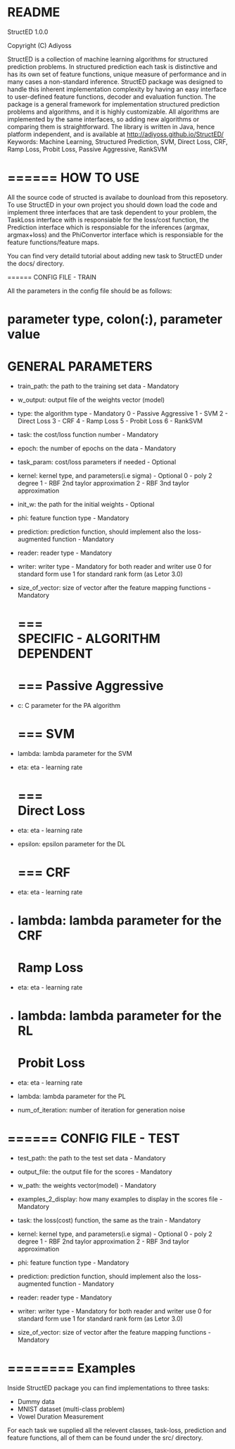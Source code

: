 README
======

StructED 1.0.0

Copyright (C) Adiyoss

StructED is a collection of machine learning algorithms for structured prediction problems. In structured prediction each task is distinctive and has its own set of feature functions, unique measure of performance and in many cases a non-standard inference. StructED package was designed to handle this inherent implementation complexity by having an easy interface to user-defined feature functions, decoder and evaluation function. The package is a general framework for implementation structured prediction problems and algorithms, and it is highly customizable. All algorithms are implemented by the same interfaces, so adding new algorithms or comparing them is straightforward. The library is written in Java, hence platform independent, and is available at http://adiyoss.github.io/StructED/ 
Keywords: Machine Learning, Structured Prediction, SVM, Direct Loss, CRF, Ramp Loss, Probit Loss, Passive Aggressive, RankSVM

======
HOW TO USE
======
All the source code of structed is availabe to dounload from this reposetory. To use StructED in your own project you should down load the code and implement three interfaces that are task dependent to your problem, the TaskLoss interface with is responsiable for the loss/cost function, the Prediction interface which is responsiable for the inferences (argmax, argmax+loss) and the PhiConvertor interface which is responsiable for the feature functions/feature maps.

You can find very detaild tutorial about adding new task to StructED under the docs/ directory.

======
CONFIG FILE - TRAIN

All the parameters in the config file should be as follows: 

parameter type, colon(:), parameter value
===
GENERAL PARAMETERS
===
	
 - train_path:							 the path to the training set data - Mandatory 
 - w_output:							 output file of the weights vector (model)	

 - type:							 the algorithm type - Mandatory
 								 0 - Passive Aggressive
								 1 - SVM
								 2 - Direct Loss
								 3 - CRF
								 4 - Ramp Loss
								 5 - Probit Loss
								 6 - RankSVM 
								
 - task:							 the cost/loss function number - Mandatory
 
 - epoch:							 the number of epochs on the data - Mandatory
 
 - task_param:							 cost/loss parameters if needed - Optional
 
 - kernel:							 kernel type, and parameters(i.e sigma) - Optional
 								 0 - poly 2 degree
								 1 - RBF 2nd taylor approximation
								 2 - RBF 3nd taylor approximation	
								
 - init_w:							 the path for the initial weights - Optional
 
 - phi:								 feature function type - Mandatory
 
 - prediction:							 prediction function, should implement also the loss-augmented function - Mandatory
 
 - reader:							 reader type - Mandatory
 - writer:							 writer type - Mandatory
 								 for both reader and writer
								 use 0 for standard form
								 use 1 for standard rank form (as Letor 3.0)
 
 - size_of_vector:						 size of vector after the feature mapping functions - Mandatory

	=== 	
	SPECIFIC - ALGORITHM DEPENDENT
	===
	
	===
	Passive Aggressive
	===
 - c: 				 C parameter for the PA algorithm				

	===
	SVM
	===
 - lambda:				 lambda parameter for the SVM						
 - eta:				 	eta - learning rate
			    
	===					  
	Direct Loss
	===
 - eta:				 eta - learning rate
 - epsilon:			 epsilon parameter for the DL	   
						  
	===
	CRF	
	===
 - eta:				 	eta - learning rate
 - lambda:				 lambda parameter for the CRF				  			
 	===
	Ramp Loss	
	===
 - eta:				 eta - learning rate
 - lambda:				 lambda parameter for the RL				  			
 	===
	Probit Loss
	===
 - eta:				 eta - learning rate
 - lambda:				 lambda parameter for the PL	
 - num_of_iteration:		 number of iteration for generation noise			  


======
CONFIG FILE - TEST
======

 - test_path:							 the path to the test set data - Mandatory 

 - output_file:							 the output file for the scores - Mandatory 

 - w_path:								 the weights vector(model) - Mandatory 

 - examples_2_display:						 how many examples to display in the scores file - Mandatory

 - task:								 the loss(cost) function, the same as the train - Mandatory

 - kernel:								 kernel type, and parameters(i.e sigma) - Optional
 								 0 - poly 2 degree
								 1 - RBF 2nd taylor approximation
								 2 - RBF 3nd taylor approximation
	
 - phi:								 feature function type - Mandatory

 - prediction:							 prediction function, should implement also the loss-augmented function - Mandatory

 - reader:								 reader type - Mandatory
 - writer:								 writer type - Mandatory
 								 for both reader and writer
								 use 0 for standard form
								 use 1 for standard rank form (as Letor 3.0)

 - size_of_vector:							 size of vector after the feature mapping functions - Mandatory

========
Examples
========
Inside StructED package you can find implementations to three tasks:
 - Dummy data
 - MNIST dataset (multi-class problem)
 - Vowel Duration Measurement

For each task we supplied all the relevent classes, task-loss, prediction and feature functions, all of them can be found under the src/ directory.
